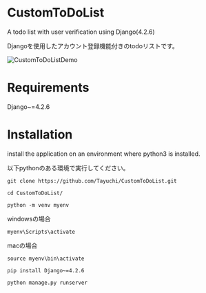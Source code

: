 # CustomToDoList
A todo list with user verification using Django(4.2.6)

Djangoを使用したアカウント登録機能付きのtodoリストです。

![CustomToDoListDemo](https://github.com/Tayuchi/CustomToDoList/assets/107281831/75e4fa88-330f-42a8-b475-882fcf70850b)

# Requirements
Django~=4.2.6


# Installation
install the application on an environment where python3 is installed.

以下pythonのある環境で実行してください。
```
git clone https://github.com/Tayuchi/CustomToDoList.git
```
```
cd CustomToDoList/
```
```
python -m venv myenv
```
windowsの場合
```
myenv\Scripts\activate
```
macの場合
```
source myenv\bin\activate
```
```
pip install Django~=4.2.6
```
```
python manage.py runserver
```
